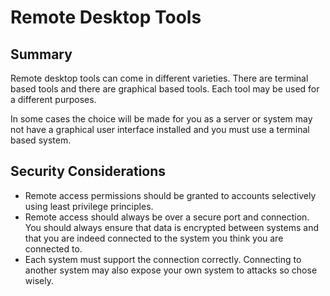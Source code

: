 # Remote Desktop Tools

## Summary

Remote desktop tools can come in different varieties. There are terminal based tools and there are graphical based tools. Each tool may be used for a different purposes. 

In some cases the choice will be made for you as a server or system may not have a graphical user interface installed and you must use a terminal based system.

## Security Considerations

- Remote access permissions should be granted to accounts selectively using least privilege principles.
- Remote access should always be over a secure port and connection. You should always ensure that data is encrypted between systems and that you are indeed connected to the system you think you are connected to.
- Each system must support the connection correctly. Connecting to another system may also expose your own system to attacks so chose wisely.